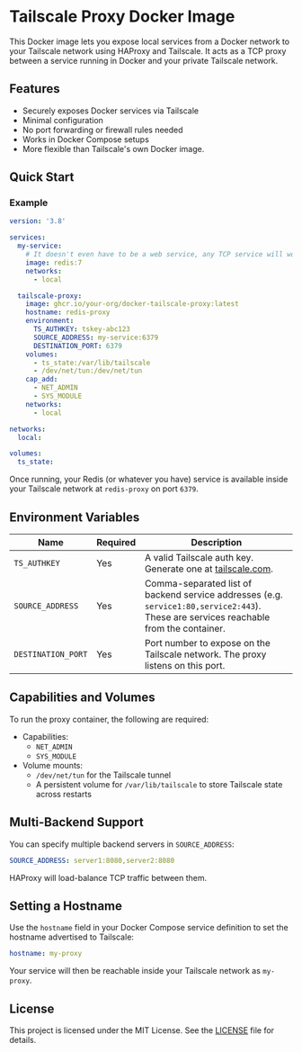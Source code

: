 # Tailscale Proxy Docker Image

This Docker image lets you expose local services from a Docker network to your Tailscale network using HAProxy and Tailscale. It acts as a TCP proxy between a service running in Docker and your private Tailscale network.

## Features

* Securely exposes Docker services via Tailscale
* Minimal configuration
* No port forwarding or firewall rules needed
* Works in Docker Compose setups
* More flexible than Tailscale's own Docker image.

## Quick Start

### Example

```yaml
version: '3.8'

services:
  my-service:
    # It doesn't even have to be a web service, any TCP service will work :)
    image: redis:7 
    networks:
      - local

  tailscale-proxy:
    image: ghcr.io/your-org/docker-tailscale-proxy:latest
    hostname: redis-proxy
    environment:
      TS_AUTHKEY: tskey-abc123
      SOURCE_ADDRESS: my-service:6379
      DESTINATION_PORT: 6379
    volumes:
      - ts_state:/var/lib/tailscale
      - /dev/net/tun:/dev/net/tun
    cap_add:
      - NET_ADMIN
      - SYS_MODULE
    networks:
      - local

networks:
  local:

volumes:
  ts_state:
```

Once running, your Redis (or whatever you have) service is available inside your Tailscale network at `redis-proxy` on port `6379`.

## Environment Variables

| Name               | Required | Description                                                                                                                           |
| ------------------ | -------- | ------------------------------------------------------------------------------------------------------------------------------------- |
| `TS_AUTHKEY`       | Yes      | A valid Tailscale auth key. Generate one at [tailscale.com](https://login.tailscale.com/admin/settings/authkeys).                     |
| `SOURCE_ADDRESS`   | Yes      | Comma-separated list of backend service addresses (e.g. `service1:80,service2:443`). These are services reachable from the container. |
| `DESTINATION_PORT` | Yes      | Port number to expose on the Tailscale network. The proxy listens on this port.                                                       |

## Capabilities and Volumes

To run the proxy container, the following are required:

* Capabilities:
  * `NET_ADMIN`
  * `SYS_MODULE`
* Volume mounts:
  * `/dev/net/tun` for the Tailscale tunnel
  * A persistent volume for `/var/lib/tailscale` to store Tailscale state across restarts

## Multi-Backend Support

You can specify multiple backend servers in `SOURCE_ADDRESS`:

```yaml
SOURCE_ADDRESS: server1:8080,server2:8080
```

HAProxy will load-balance TCP traffic between them.

## Setting a Hostname

Use the `hostname` field in your Docker Compose service definition to set the hostname advertised to Tailscale:

```yaml
hostname: my-proxy
```

Your service will then be reachable inside your Tailscale network as `my-proxy`.

## License

This project is licensed under the MIT License. See the [LICENSE](LICENSE) file for details.
